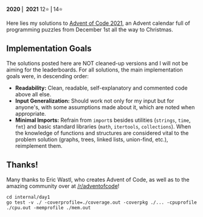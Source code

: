 **2020** ⎜ **2021**
12⭐️ ⎜14⭐️ 

Here lies my solutions to [Advent of Code 2021](https://adventofcode.com/2021), an Advent calendar full of programming puzzles from December 1st all the way to Christmas.
## Implementation Goals

The solutions posted here are NOT cleaned-up versions and I will not be aiming for the leaderboards. For all solutions, the main implementation goals were, in descending order:

* **Readability:** Clean, readable, self-explanatory and commented code above all else.
* **Input Generalization:** Should work not only for my input but for anyone's, with some assumptions made about it, which are noted when appropriate. 
* **Minimal Imports:** Refrain from `import`s besides utilities (`strings`, `time`, `fmt`) and basic standard libraries (`math`, `itertools`, `collections`). When the knowledge of functions and structures are considered vital to the problem solution (graphs, trees, linked lists, union-find, etc.), reimplement them.

## Thanks!

Many thanks to Eric Wastl, who creates Advent of Code, as well as to the amazing community over at [/r/adventofcode](https://www.reddit.com/r/adventofcode/)!

```
cd internal/day1
go test -v ./ -coverprofile=./coverage.out -coverpkg ./... -cpuprofile ./cpu.out -memprofile ./mem.out
```